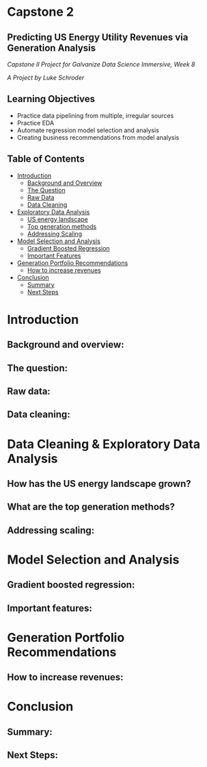# Capstone 2

## Predicting US Energy Utility Revenues via Generation Analysis
*Capstone II Project for Galvanize Data Science Immersive, Week 8*
 
*A Project by Luke Schroder*
## Learning Objectives
- Practice data pipelining from multiple, irregular sources
- Practice EDA
- Automate regression model selection and analysis
- Creating business recommendations from model analysis
## Table of Contents
- [Introduction](#Introduction)   
   - [Background and Overview](#background-and-overview)
   - [The Question](#the-question)
   - [Raw Data](#raw-data)
   - [Data Cleaning](#data-cleaning)
- [Exploratory Data Analysis](#Data-Cleaning-&-Exploratory-Data-Analysis)
   - [US energy landscape](#How-has-the-US-energy-landscape-grown)
   - [Top generation methods](#What-are-the-top-generation-methods)
   - [Addressing Scaling](#Addressing-Scaling:)
- [Model Selection and Analysis](#Model-Selection-and-Analysis)
   - [Gradient Boosted Regression](#Gradient-Boosted-Regression)
   - [Important Features](#Important-Features:)
- [Generation Portfolio Recommendations](#Generation-Portfolio-Recommendations)
  - [How to increase revenues](#How-to-increase-revenues:)
- [Conclusion](#conclusion)
   - [Summary](#summary)
   - [Next Steps](#next-steps)
 
# Introduction
## Background and overview:

 
## The question:

## Raw data:

## Data cleaning:



# Data Cleaning & Exploratory Data Analysis
## How has the US energy landscape grown?


## What are the top generation methods?

 
## Addressing scaling:


# Model Selection and Analysis
## Gradient boosted regression:

## Important features:

# Generation Portfolio Recommendations
## How to increase revenues:

# Conclusion
## Summary:

## Next Steps:
